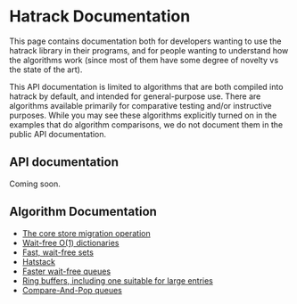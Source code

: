 # Hatrack Documentation

This page contains documentation both for developers wanting to use the hatrack library in their programs, and for people wanting to understand how the algorithms work (since most of them have some degree of novelty vs the state of the art).

This API documentation is limited to algorithms that are both compiled into hatrack by default, and intended for general-purpose use. There are algorithms available primarily for comparative testing and/or instructive purposes.  While you may see these algorithms explicitly turned on in the examples that do algorithm comparisons, we do not document them in the public API documentation.

## API documentation


Coming soon.

## Algorithm Documentation
- [The core store migration operation](migration.md)
- [Wait-free O(1) dictionaries](dicts.md)
- [Fast, wait-free sets](sets.md)
- [Hatstack](hatstack.md)
- [Faster wait-free queues](queue.md)
- [Ring buffers, including one suitable for large entries](ring.md)
- [Compare-And-Pop queues](capqs.md)